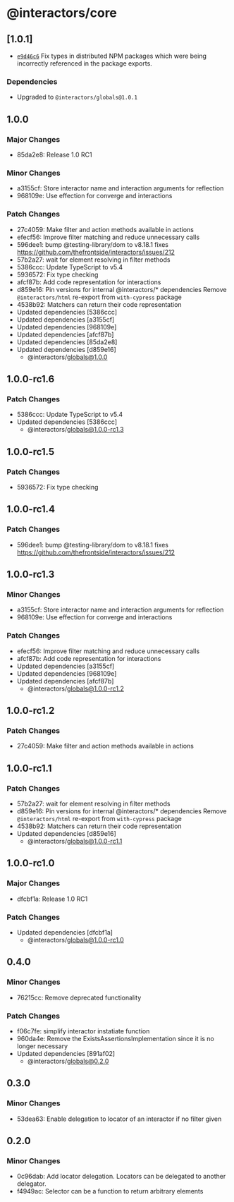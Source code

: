 # @interactors/core

## \[1.0.1]

- [`e9d46c6`](https://github.com/thefrontside/interactors/commit/e9d46c68381bcd7814e85e4eeba4889e0fb6a746) Fix types in distributed NPM packages which were being incorrectly referenced in the package exports.

### Dependencies

- Upgraded to `@interactors/globals@1.0.1`

## 1.0.0

### Major Changes

- 85da2e8: Release 1.0 RC1

### Minor Changes

- a3155cf: Store interactor name and interaction arguments for reflection
- 968109e: Use effection for converge and interactions

### Patch Changes

- 27c4059: Make filter and action methods available in actions
- efecf56: Improve filter matching and reduce unnecessary calls
- 596dee1: bump @testing-library/dom to v8.18.1 fixes https://github.com/thefrontside/interactors/issues/212
- 57b2a27: wait for element resolving in filter methods
- 5386ccc: Update TypeScript to v5.4
- 5936572: Fix type checking
- afcf87b: Add code representation for interactions
- d859e16: Pin versions for internal @interactors/\* dependencies
  Remove `@interactors/html` re-export from `with-cypress` package
- 4538b92: Matchers can return their code representation
- Updated dependencies \[5386ccc]
- Updated dependencies \[a3155cf]
- Updated dependencies \[968109e]
- Updated dependencies \[afcf87b]
- Updated dependencies \[85da2e8]
- Updated dependencies \[d859e16]
  - @interactors/globals@1.0.0

## 1.0.0-rc1.6

### Patch Changes

- 5386ccc: Update TypeScript to v5.4
- Updated dependencies \[5386ccc]
  - @interactors/globals@1.0.0-rc1.3

## 1.0.0-rc1.5

### Patch Changes

- 5936572: Fix type checking

## 1.0.0-rc1.4

### Patch Changes

- 596dee1: bump @testing-library/dom to v8.18.1 fixes https://github.com/thefrontside/interactors/issues/212

## 1.0.0-rc1.3

### Minor Changes

- a3155cf: Store interactor name and interaction arguments for reflection
- 968109e: Use effection for converge and interactions

### Patch Changes

- efecf56: Improve filter matching and reduce unnecessary calls
- afcf87b: Add code representation for interactions
- Updated dependencies \[a3155cf]
- Updated dependencies \[968109e]
- Updated dependencies \[afcf87b]
  - @interactors/globals@1.0.0-rc1.2

## 1.0.0-rc1.2

### Patch Changes

- 27c4059: Make filter and action methods available in actions

## 1.0.0-rc1.1

### Patch Changes

- 57b2a27: wait for element resolving in filter methods
- d859e16: Pin versions for internal @interactors/\* dependencies
  Remove `@interactors/html` re-export from `with-cypress` package
- 4538b92: Matchers can return their code representation
- Updated dependencies \[d859e16]
  - @interactors/globals@1.0.0-rc1.1

## 1.0.0-rc1.0

### Major Changes

- dfcbf1a: Release 1.0 RC1

### Patch Changes

- Updated dependencies \[dfcbf1a]
  - @interactors/globals@1.0.0-rc1.0

## 0.4.0

### Minor Changes

- 76215cc: Remove deprecated functionality

### Patch Changes

- f06c7fe: simplify interactor instatiate function
- 960da4e: Remove the ExistsAssertionsImplementation since it is no longer necessary
- Updated dependencies \[891af02]
  - @interactors/globals@0.2.0

## 0.3.0

### Minor Changes

- 53dea63: Enable delegation to locator of an interactor if no filter given

## 0.2.0

### Minor Changes

- 0c96dab: Add locator delegation. Locators can be delegated to another delegator.
- f4949ac: Selector can be a function to return arbitrary elements
